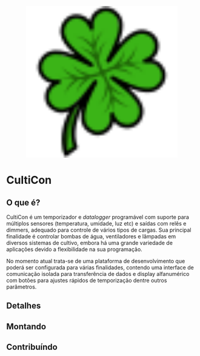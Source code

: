 <p align="center">
<img src="doc/cloverfourleaf.svg" width="400">
</p>

# CultiCon

## O que é?

CultiCon é um temporizador e _datalogger_ programável com suporte para múltiplos sensores (temperatura, umidade, luz etc) e saídas com relês e dimmers, adequado para controle de vários tipos de cargas. Sua principal finalidade é controlar bombas de água, ventiladores e lâmpadas em diversos sistemas de cultivo, embora há uma grande variedade de aplicações devido a flexibilidade na sua programação.

No momento atual trata-se de uma plataforma de desenvolvimento que poderá ser configurada para várias finalidades, contendo uma interface de comunicação isolada para transferência de dados e display alfanumérico com botões para ajustes rápidos de temporização dentre outros parâmetros.

## Detalhes

## Montando

## Contribuíndo
